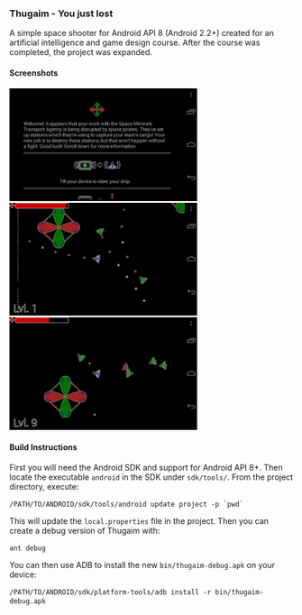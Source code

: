 ### Thugaim - You just lost ###

A simple space shooter for Android API 8 (Android 2.2+) created for an
artificial intelligence and game design course. After the course was completed,
the project was expanded.

#### Screenshots ####

<img src="website/screenshot1.png" alt="Screenshot 1" style="height: 200px;" />
<img src="website/screenshot2.png" alt="Screenshot 2" style="height: 200px;" />
<img src="website/screenshot3.png" alt="Screenshot 3" style="height: 200px;" />

#### Build Instructions ####

First you will need the Android SDK and support for Android API 8+. Then locate
the executable `android` in the SDK under `sdk/tools/`. From the project
directory, execute:

    /PATH/TO/ANDROID/sdk/tools/android update project -p `pwd`

This will update the `local.properties` file in the project. Then you can create
a debug version of Thugaim with:

    ant debug

You can then use ADB to install the new `bin/thugaim-debug.apk` on your device:

    /PATH/TO/ANDROID/sdk/platform-tools/adb install -r bin/thugaim-debug.apk
